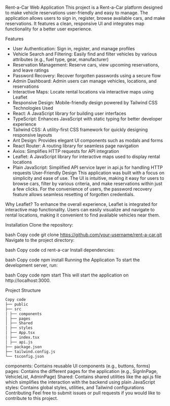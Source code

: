 Rent-a-Car Web Application
This project is a Rent-a-Car platform designed to make vehicle reservations user-friendly and easy to manage. The application allows users to sign in, register, browse available cars, and make reservations. It features a clean, responsive UI and integrates map functionality for a better user experience.

Features

- User Authentication: Sign in, register, and manage profiles
- Vehicle Search and Filtering: Easily find and filter vehicles by various attributes (e.g., fuel type, gear, manufacturer)
- Reservation Management: Reserve cars, view upcoming reservations, and leave ratings
- Password Recovery: Recover forgotten passwords using a secure flow
- Admin Dashboard: Admin users can manage vehicles, locations, and reservations
- Interactive Maps: Locate rental locations via interactive maps using Leaflet
- Responsive Design: Mobile-friendly design powered by Tailwind CSS
  Technologies Used
- React: A JavaScript library for building user interfaces
- TypeScript: Enhances JavaScript with static typing for better developer experience
- Tailwind CSS: A utility-first CSS framework for quickly designing responsive layouts
- Ant Design: Provides elegant UI components such as modals and forms
- React Router: A routing library for seamless page navigation
- Axios: Simplifies HTTP requests for API integration
- Leaflet: A JavaScript library for interactive maps used to display rental locations
- Plain JavaScript: Simplified API service layer in api.js for handling HTTP requests
  User-Friendly Design
  This application was built with a focus on simplicity and ease of use. The UI is intuitive, making it easy for users to browse cars, filter by various criteria, and make reservations within just a few clicks. For the convenience of users, the password recovery feature allows seamless resetting of forgotten credentials.

Why Leaflet?
To enhance the overall experience, Leaflet is integrated for interactive map functionality. Users can easily visualize and navigate to rental locations, making it convenient to find available vehicles near them.

Installation
Clone the repository:

bash
Copy code
git clone https://github.com/your-username/rent-a-car.git
Navigate to the project directory:

bash
Copy code
cd rent-a-car
Install dependencies:

bash
Copy code
npm install
Running the Application
To start the development server, run:

bash
Copy code
npm start
This will start the application on http://localhost:3000.

Project Structure
``` bash
Copy code
├── public
├── src
│ ├── components
│ ├── pages
│ ├── Shared
│ ├── styles
│ ├── App.tsx
│ ├── index.tsx
│ ├── api.js
├── package.json
├── tailwind.config.js
└── tsconfig.json
```
components: Contains reusable UI components (e.g., buttons, forms)
pages: Contains the different pages for the application (e.g., SignInPage, VehicleList, AdminPage)
Shared: Contains shared utilities like the api.js file which simplifies the interaction with the backend using plain JavaScript
styles: Contains global styles, utilities, and Tailwind configurations
Contributing
Feel free to submit issues or pull requests if you would like to contribute to this project.
